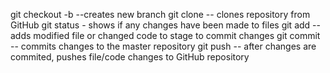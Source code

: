 git checkout -b --creates new branch
git clone -- clones repository from GitHub
git status - shows if any changes have been made to files
git add -- adds modified file or changed code to stage to commit changes
git commit -- commits changes to the master repository
git push -- after changes are commited, pushes file/code changes to GitHub repository